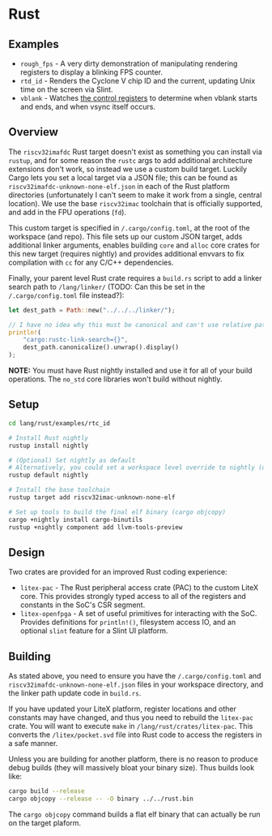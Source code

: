 # Rust

## Examples

* `rough_fps` - A very dirty demonstration of manipulating rendering registers to display a blinking FPS counter.
* `rtd_id` - Renders the Cyclone V chip ID and the current, updating Unix time on the screen via Slint.
* `vblank` - Watches [the control registers](/docs/control.md) to determine when vblank starts and ends, and when vsync itself occurs.

## Overview

The `riscv32imafdc` Rust target doesn't exist as something you can install via `rustup`, and for some reason the `rustc` args to add additional architecture extensions don't work, so instead we use a custom build target. Luckily Cargo lets you set a local target via a JSON file; this can be found as `riscv32imafdc-unknown-none-elf.json` in each of the Rust platform directories (unfortunately I can't seem to make it work from a single, central location). We use the base `riscv32imac` toolchain that is officially supported, and add in the FPU operations (`fd`).

This custom target is specified in `/.cargo/config.toml`, at the root of the workspace (and repo). This file sets up our custom JSON target, adds additional linker arguments, enables building `core` and `alloc` core crates for this new target (requires nightly) and provides additional envvars to fix compilation with `cc` for any C/C++ dependencies.

Finally, your parent level Rust crate requires a `build.rs` script to add a linker search path to `/lang/linker/` (TODO: Can this be set in the `/.cargo/config.toml` file instead?):

```rust
let dest_path = Path::new("../../../linker/");

// I have no idea why this must be canonical and can't use relative paths
println!(
    "cargo:rustc-link-search={}",
    dest_path.canonicalize().unwrap().display()
);
```

**NOTE:** You must have Rust nightly installed and use it for all of your build operations. The `no_std` core libraries won't build without nightly.

## Setup

```bash
cd lang/rust/examples/rtc_id

# Install Rust nightly
rustup install nightly

# (Optional) Set nightly as default
# Alternatively, you could set a workspace level override to nightly (or just make all of your commands nightly)
rustup default nightly

# Install the base toolchain
rustup target add riscv32imac-unknown-none-elf

# Set up tools to build the final elf binary (cargo objcopy)
cargo +nightly install cargo-binutils
rustup +nightly component add llvm-tools-preview
```

## Design

Two crates are provided for an improved Rust coding experience:

* `litex-pac` - The Rust peripheral access crate (PAC) to the custom LiteX core. This provides strongly typed access to all of the registers and constants in the SoC's CSR segment.
* `litex-openfpga` - A set of useful primitives for interacting with the SoC. Provides definitions for `println!()`, filesystem access IO, and an optional `slint` feature for a Slint UI platform.

## Building

As stated above, you need to ensure you have the `/.cargo/config.toml` and `riscv32imafdc-unknown-none-elf.json` files in your workspace directory, and the linker path update code in `build.rs`.

If you have updated your LiteX platform, register locations and other constants may have changed, and thus you need to rebuild the `litex-pac` crate. You will want to execute `make` in `/lang/rust/crates/litex-pac`. This converts the `/litex/pocket.svd` file into Rust code to access the registers in a safe manner.

Unless you are building for another platform, there is no reason to produce debug builds (they will massively bloat your binary size). Thus builds look like:

```bash
cargo build --release
cargo objcopy --release -- -O binary ../../rust.bin
```

The `cargo objcopy` command builds a flat elf binary that can actually be run on the target plaform.
